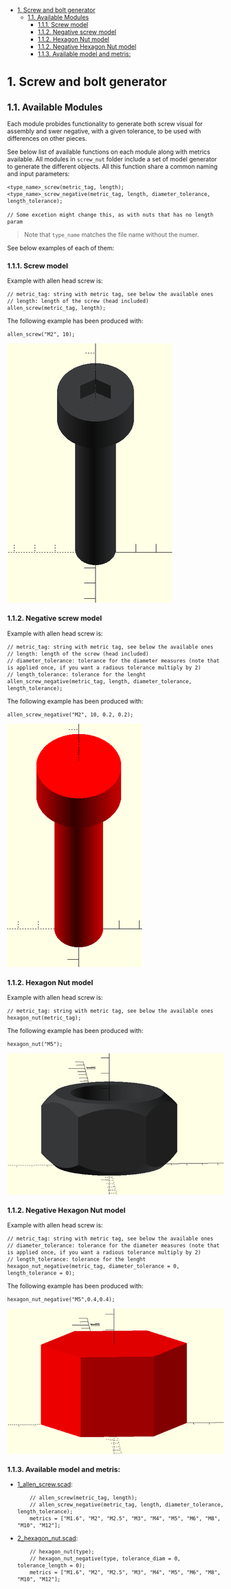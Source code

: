 

- [1. Screw and bolt generator](#1-screw-and-bolt-generator)
  - [1.1. Available Modules](#11-available-modules)
    - [1.1.1. Screw model](#111-screw-model)
    - [1.1.2. Negative screw model](#112-negative-screw-model)
    - [1.1.2. Hexagon Nut model](#112-hexagon-nut-model)
    - [1.1.2. Negative Hexagon Nut model](#112-negative-hexagon-nut-model)
    - [1.1.3. Available model and metris:](#113-available-model-and-metris)

# 1. Screw and bolt generator


## 1.1. Available Modules 

Each module probides functionality to generate both screw visual for assembly and swer negative, with a given tolerance, to be used with differences on other pieces.

See below list of available functions on each module along with metrics available.
All modules in `screw_nut` folder include a set of model generator to generate the different objects. All this function share a common naming and input parameters:

```OpenSCAD
<type_name>_screw(metric_tag, length);
<type_name>_screw_negative(metric_tag, length, diameter_tolerance, length_tolerance);

// Some excetion might change this, as with nuts that has no length param
```

> Note that `type_name` matches the file name without the numer.

See below examples of each of them:

### 1.1.1. Screw model

Example with allen head screw is:
```OpenSCAD
// metric_tag: string with metric tag, see below the available ones
// length: length of the screw (head included)
allen_screw(metric_tag, length);
```

The following example has been produced with:

```OpenSCAD
allen_screw("M2", 10);
```

![Screw view](media/1_allen_screw.PNG)

### 1.1.2. Negative screw model

Example with allen head screw is:
```OpenSCAD
// metric_tag: string with metric tag, see below the available ones
// length: length of the screw (head included)
// diameter_tolerance: tolerance for the diameter measures (note that is applied once, if you want a radious tolerance multiply by 2)
// length_tolerance: tolerance for the lenght
allen_screw_negative(metric_tag, length, diameter_tolerance, length_tolerance);
```

The following example has been produced with:

```OpenSCAD
allen_screw_negative("M2", 10, 0.2, 0.2);
```

![Negative screw view](media/1_allen_screw_negative.PNG)


### 1.1.2. Hexagon Nut model

Example with allen head screw is:
```OpenSCAD
// metric_tag: string with metric tag, see below the available ones
hexagon_nut(metric_tag);
```

The following example has been produced with:

```OpenSCAD
hexagon_nut("M5");
```

![Hexagon Nut view](media/2_hexagon_nut.PNG)

### 1.1.2. Negative Hexagon Nut model

Example with allen head screw is:
```OpenSCAD
// metric_tag: string with metric tag, see below the available ones
// diameter_tolerance: tolerance for the diameter measures (note that is applied once, if you want a radious tolerance multiply by 2)
// length_tolerance: tolerance for the lenght
hexagon_nut_negative(metric_tag, diameter_tolerance = 0, length_tolerance = 0);
```

The following example has been produced with:

```OpenSCAD
hexagon_nut_negative("M5",0.4,0.4);
```
![Negative Hexagon Nut view](media/2_hexagon_nut_negative.PNG)

### 1.1.3. Available model and metris:

- [1_allen_screw.scad](1_allen_screw.scad):
  
    ```OpenSCAD
        // allen_screw(metric_tag, length);
        // allen_screw_negative(metric_tag, length, diameter_tolerance, length_tolerance);
        metrics = ["M1.6", "M2", "M2.5", "M3", "M4", "M5", "M6", "M8", "M10", "M12"];
    ```

- [2_hexagon_nut.scad](2_hexagon_nut.scad):
  
    ```OpenSCAD
        // hexagon_nut(type);
        // hexagon_nut_negative(type, tolerance_diam = 0, tolerance_length = 0);
        metrics = ["M1.6", "M2", "M2.5", "M3", "M4", "M5", "M6", "M8", "M10", "M12"];
    ```